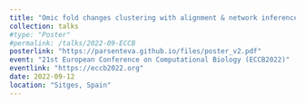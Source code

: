 ```yaml
---
title: "Omic fold changes clustering with alignment & network inference: a statistical approach to study the radiation response of endothelial cells."
collection: talks
#type: "Poster"
#permalink: /talks/2022-09-ECCB
posterlink: "https://parsenteva.github.io/files/poster_v2.pdf"
event: "21st European Conference on Computational Biology (ECCB2022)"
eventlink: "https://eccb2022.org"
date: 2022-09-12
location: "Sitges, Spain"
---
```

